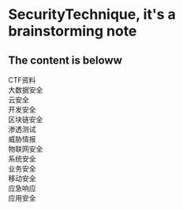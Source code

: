 # SecurityTechnique, it's a brainstorming note  
## The content is beloww   
CTF资料  
大数据安全  
云安全  
开发安全  
区块链安全      
渗透测试  
威胁情报  
物联网安全  
系统安全  
业务安全  
移动安全  
应急响应  
应用安全  
